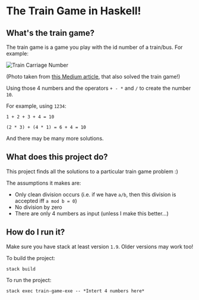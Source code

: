 # The Train Game in Haskell!

## What's the train game?

The train game is a game you play with the id number of a train/bus. For example:

![Train Carriage Number](https://medium.com/@matthewegan/the-sydney-train-carriage-problem-cf681c96668)

(Photo taken from [this Medium article](https://medium.com/@matthewegan/the-sydney-train-carriage-problem-cf681c96668), that also solved the train game!)

Using those 4 numbers and the operators `+ - *` and `/` to create the number `10`.

For example, using `1234`:

`1 + 2 + 3 + 4 = 10`

`(2 * 3) + (4 * 1) = 6 + 4 = 10`

And there may be many more solutions.

## What does this project do?

This project finds all the solutions to a particular train game problem :)

The assumptions it makes are:
* Only clean division occurs (i.e. if we have `a/b`, then this division is accepted iff `a mod b = 0`)
* No division by zero
* There are only 4 numbers as input (unless I make this better...)

## How do I run it?

Make sure you have stack at least version `1.9`. Older versions may work too!

To build the project:
```
stack build
```
To run the project:
```
stack exec train-game-exe -- *Intert 4 numbers here*
```